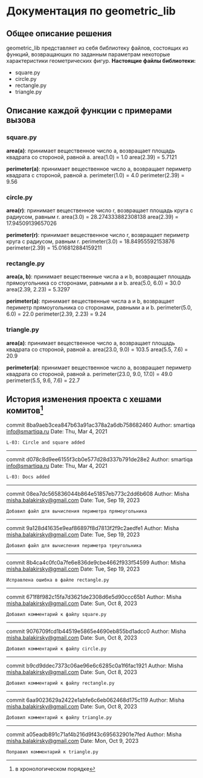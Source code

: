 # Документация по geometric_lib
## Общее описание решения
geometric_lib представляет из себя библиотеку файлов, состоящих из функций, возвращающих по заданным параметрам некоторые характеристики геометрических фигур.
__Настоящие файлы библиотеки:__
- square.py
- circle.py
- rectangle.py
- triangle.py

## Описание каждой функции с примерами вызова
### square.py
__area(a)__: принимает вещественное число a, возвращает площадь квадрата со стороной, равной a.
area(1.0) = 1.0
area(2.39) = 5.7121

__perimeter(a)__: принимает вещественное число a, возвращает периметр квадрата с стороной, равной a.
perimeter(1.0) = 4.0
perimeter(2.39) = 9.56

### circle.py
__area(r)__: принимает вещественное число r, возвращает площадь круга с радиусом, равным r.
area(3.0) = 28.274333882308138
area(2.39) = 17.94509139657026

__perimeter(r)__: принимает вещественное число r, возвращает периметр круга с радиусом, равным r.
perimeter(3.0) = 18.84955592153876
perimeter(2.39) = 15.016812884159211

### rectangle.py
__area(a, b)__: принимает вещественные числа a и b, возвращает площадь прямоугольника со сторонами, равными a и b.
area(5.0, 6.0) = 30.0
area(2.39, 2.23) = 5.3297

__perimeter(a)__: принимает вещественные числа a и b, возвращает периметр прямоугольника со сторонами, равными a и b.
perimeter(5.0, 6.0) = 22.0
perimeter(2.39, 2.23) = 9.24

### triangle.py
__area(a)__: принимает вещественное число a, возвращает площадь квадрата со стороной, равной a.
area(23.0, 9.0) = 103.5
area(5.5, 7.6) = 20.9

__perimeter(a)__: принимает вещественное число a, возвращает периметр квадрата co стороной, равной a.
perimeter(23.0, 9.0, 17.0) = 49.0
perimeter(5.5, 9.6, 7.6) = 22.7

## История изменения проекта с хешами комитов[^1]
commit 8ba9aeb3cea847b63a91ac378a2a6db758682460
Author: smartiqa <info@smartiqa.ru>
Date:   Thu, Mar 4, 2021

    L-03: Circle and square added
---
commit d078c8d9ee6155f3cb0e577d28d337b791de28e2
Author: smartiqa <info@smartiqa.ru>
Date:   Thu, Mar 4, 2021

    L-03: Docs added
---
commit 08ea7dc565836044b864e51857eb773c2dd6b608
Author: Misha <misha.balakirsky@gmail.com>
Date:   Tue, Sep 19, 2023

    Добавил файл для вычисления периметра прямоугольника
---
commit 9a128d41635e9eaf86897f8d7813f2f9c2aedfe1
Author: Misha <misha.balakirsky@gmail.com>
Date:   Tue, Sep 19, 2023

    Добавил файл для вычисления периметра треугольника
---
commit 8b4ca4c0fc0a7fe6e836de9cbe4662f933f54599
Author: Misha <misha.balakirsky@gmail.com>
Date:   Tue, Sep 19, 2023

    Исправлена ошибка в файле rectangle.py
---
commit 671f8f982c15fa7d3621de2308d6e5d90ccc65b1
Author: Misha <misha.balakirsky@gmail.com>
Date:   Sun, Oct 8, 2023

    Добавил комментарий к файлу square.py
---
commit 9076709fcd1b44519e5865e4690eb855bd1adcc0
Author: Misha <misha.balakirsky@gmail.com>
Date:   Sun, Oct 8, 2023

    Добавил комментарий к файлу circle.py
---
commit b9cd9ddec7373c06ae96e6c6285c0a1f6fac1921
Author: Misha <misha.balakirsky@gmail.com>
Date:   Sun, Oct 8, 2023

    Добавил комментарий к файлу rectangle.py
---
commit 6aa9023629a2422e1abfe6c6eb062468d175c119
Author: Misha <misha.balakirsky@gmail.com>
Date:   Sun, Oct 8, 2023

    Добавил комментарий к файлу triangle.py
---
commit a05eadb891c71af4b216d9f43c695632901e7fed
Author: Misha <misha.balakirsky@gmail.com>
Date:   Mon, Oct 9, 2023

    Поправил комментарий к triangle.py

[^1]: в хронологическом порядке